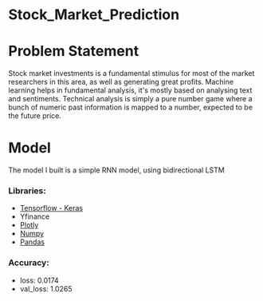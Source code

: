 # Stock_Market_Prediction

# Problem Statement
Stock market investments is a fundamental stimulus for most of the market researchers in this area, as well as generating great profits. Machine learning helps in fundamental analysis, it's mostly based on analysing text and sentiments. Technical analysis is simply a pure number game where a bunch of numeric past information is mapped to a number, expected to be the future price.

# Model

The model I built is a simple RNN model, using bidirectional LSTM

### Libraries: 
- [Tensorflow - Keras](https://www.tensorflow.org/api_docs/python/tf/keras)
- Yfinance
- [Plotly](https://plotly.com/)
- [Numpy](http://numpy.org/)
- [Pandas](https://pandas.pydata.org/)

### Accuracy:
- loss: 0.0174 
- val_loss: 1.0265
